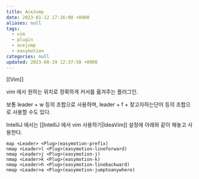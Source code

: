 ```yaml
---
title: AceJump
date: 2023-01-12 17:16:00 +0900
aliases: null
tags:
  - vim
  - plugin
  - acejump
  - easymotion
categories: null
updated: 2023-08-19 12:37:50 +0900
---
```


[[Vim]]

vim 에서 원하는 위치로 정확하게 커서를 옮겨주는 플러그인.

보통 leader + w 등의 조합으로 사용하며, leader + f + 찾고자하는단어 등의 조합으로 사용할 수도 있다.

IntelliJ 에서는 [[IntelliJ 에서 vim 사용하기|IdeaVim]] 설정에 아래와 같이 해놓고 사용한다.

```
map <Leader> <Plug>(easymotion-prefix)
nmap <Leader>l <Plug>(easymotion-lineforward)
nmap <Leader>j <Plug>(easymotion-j)
nmap <Leader>k <Plug>(easymotion-k)
nmap <Leader>h <Plug>(easymotion-linebackward)
nmap <Leader>a <Plug>(easymotion-jumptoanywhere) 
```
